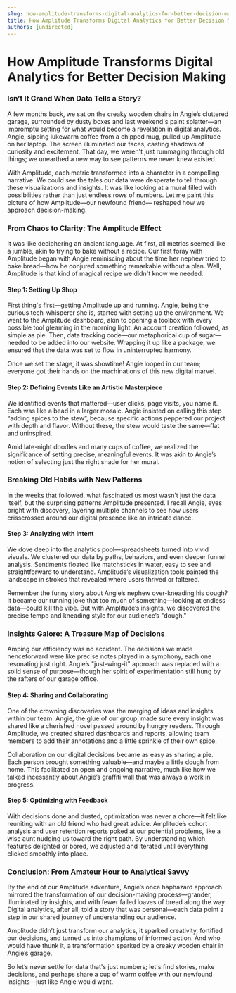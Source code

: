 ```yaml
---
slug: how-amplitude-transforms-digital-analytics-for-better-decision-making
title: How Amplitude Transforms Digital Analytics for Better Decision Making
authors: [undirected]
---
```



# How Amplitude Transforms Digital Analytics for Better Decision Making

### Isn’t It Grand When Data Tells a Story?

A few months back, we sat on the creaky wooden chairs in Angie’s cluttered garage, surrounded by dusty boxes and last weekend's paint splatter—an impromptu setting for what would become a revelation in digital analytics. Angie, sipping lukewarm coffee from a chipped mug, pulled up Amplitude on her laptop. The screen illuminated our faces, casting shadows of curiosity and excitement. That day, we weren't just rummaging through old things; we unearthed a new way to see patterns we never knew existed.

With Amplitude, each metric transformed into a character in a compelling narrative. We could see the tales our data were desperate to tell through these visualizations and insights. It was like looking at a mural filled with possibilities rather than just endless rows of numbers. Let me paint this picture of how Amplitude—our newfound friend— reshaped how we approach decision-making.

### From Chaos to Clarity: The Amplitude Effect

It was like deciphering an ancient language. At first, all metrics seemed like a jumble, akin to trying to bake without a recipe. Our first foray with Amplitude began with Angie reminiscing about the time her nephew tried to bake bread—how he conjured something remarkable without a plan. Well, Amplitude is that kind of magical recipe we didn't know we needed.

#### Step 1: Setting Up Shop

First thing's first—getting Amplitude up and running. Angie, being the curious tech-whisperer she is, started with setting up the environment. We went to the Amplitude dashboard, akin to opening a toolbox with every possible tool gleaming in the morning light. An account creation followed, as simple as pie. Then, data tracking code—our metaphorical cup of sugar—needed to be added into our website. Wrapping it up like a package, we ensured that the data was set to flow in uninterrupted harmony. 

Once we set the stage, it was showtime! Angie looped in our team; everyone got their hands on the machinations of this new digital marvel. 

#### Step 2: Defining Events Like an Artistic Masterpiece

We identified events that mattered—user clicks, page visits, you name it. Each was like a bead in a larger mosaic. Angie insisted on calling this step “adding spices to the stew”, because specific actions peppered our project with depth and flavor. Without these, the stew would taste the same—flat and uninspired.

Amid late-night doodles and many cups of coffee, we realized the significance of setting precise, meaningful events. It was akin to Angie’s notion of selecting just the right shade for her mural.

### Breaking Old Habits with New Patterns

In the weeks that followed, what fascinated us most wasn’t just the data itself, but the surprising patterns Amplitude presented. I recall Angie, eyes bright with discovery, layering multiple channels to see how users crisscrossed around our digital presence like an intricate dance. 

#### Step 3: Analyzing with Intent

We dove deep into the analytics pool—spreadsheets turned into vivid visuals. We clustered our data by paths, behaviors, and even deeper funnel analysis. Sentiments floated like matchsticks in water, easy to see and straightforward to understand. Amplitude’s visualization tools painted the landscape in strokes that revealed where users thrived or faltered. 

Remember the funny story about Angie’s nephew over-kneading his dough? It became our running joke that too much of something—looking at endless data—could kill the vibe. But with Amplitude’s insights, we discovered the precise tempo and kneading style for our audience’s "dough."

### Insights Galore: A Treasure Map of Decisions

Amping our efficiency was no accident. The decisions we made henceforward were like precise notes played in a symphony, each one resonating just right. Angie’s "just-wing-it" approach was replaced with a solid sense of purpose—though her spirit of experimentation still hung by the rafters of our garage office.

#### Step 4: Sharing and Collaborating

One of the crowning discoveries was the merging of ideas and insights within our team. Angie, the glue of our group, made sure every insight was shared like a cherished novel passed around by hungry readers. Through Amplitude, we created shared dashboards and reports, allowing team members to add their annotations and a little sprinkle of their own spice.

Collaboration on our digital decisions became as easy as sharing a pie. Each person brought something valuable—and maybe a little dough from home. This facilitated an open and ongoing narrative, much like how we talked incessantly about Angie’s graffiti wall that was always a work in progress.

#### Step 5: Optimizing with Feedback

With decisions done and dusted, optimization was never a chore—it felt like reuniting with an old friend who had great advice. Amplitude’s cohort analysis and user retention reports poked at our potential problems, like a wise aunt nudging us toward the right path. By understanding which features delighted or bored, we adjusted and iterated until everything clicked smoothly into place.

### Conclusion: From Amateur Hour to Analytical Savvy

By the end of our Amplitude adventure, Angie’s once haphazard approach mirrored the transformation of our decision-making process—grander, illuminated by insights, and  with fewer failed loaves of bread along the way. Digital analytics, after all, told a story that was personal—each data point a step in our shared journey of understanding our audience.

Amplitude didn’t just transform our analytics, it sparked creativity, fortified our decisions, and turned us into champions of informed action. And who would have thunk it, a transformation sparked by a creaky wooden chair in Angie’s garage.

So let’s never settle for data that's just numbers; let's find stories, make decisions, and perhaps share a cup of warm coffee with our newfound insights—just like Angie would want.